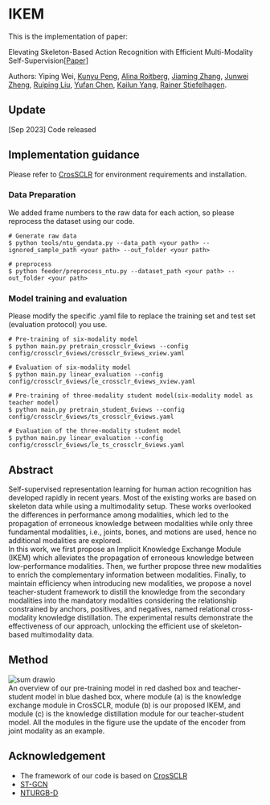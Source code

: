 # IKEM  

This is the implementation of paper:  

Elevating Skeleton-Based Action Recognition with Efficient Multi-Modality Self-Supervision[[Paper](https://arxiv.org/pdf/2309.12009.pdf)]

Authors: Yiping Wei, [Kunyu Peng](https://www.researchgate.net/profile/Kunyu-Peng), [Alina Roitberg](https://www.researchgate.net/profile/Alina-Roitberg-2), [Jiaming Zhang](https://www.researchgate.net/profile/Jiaming-Zhang-10), [Junwei Zheng](https://www.researchgate.net/profile/Junwei-Zheng-4), [Ruiping Liu](https://www.researchgate.net/profile/Ruiping-Liu-7), [Yufan Chen](https://www.researchgate.net/profile/Yufan-Chen-27), [Kailun Yang](https://www.researchgate.net/profile/Kailun-Yang), [Rainer Stiefelhagen](https://www.researchgate.net/profile/Rainer-Stiefelhagen).  
## Update  
[Sep 2023] Code released
## Implementation guidance
Please refer to [CrosSCLR](https://github.com/LinguoLi/CrosSCLR) for environment requirements and installation.
### Data Preparation

We added frame numbers to the raw data for each action, so please reprocess the dataset using our code.

```
# Generate raw data
$ python tools/ntu_gendata.py --data_path <your path> --ignored_sample_path <your path> --out_folder <your path>

# preprocess
$ python feeder/preprocess_ntu.py --dataset_path <your path> --out_folder <your path>
```

### Model training and evaluation
Please modify the specific .yaml file to replace the training set and test set (evaluation protocol) you use.

```
# Pre-training of six-modality model
$ python main.py pretrain_crossclr_6views --config config/crossclr_6views/crossclr_6views_xview.yaml

# Evaluation of six-modality model
$ python main.py linear_evaluation --config config/crossclr_6views/le_crossclr_6views_xview.yaml

# Pre-training of three-modality student model(six-modality model as teacher model)
$ python main.py pretrain_student_6views --config config/crossclr_6views/ts_crossclr_6views.yaml

# Evaluation of the three-modality student model
$ python main.py linear_evaluation --config config/crossclr_6views/le_ts_crossclr_6views.yaml
```


## Abstract  
Self-supervised representation learning for human action recognition has developed rapidly in recent years. Most of the existing works are based on skeleton data while using a multimodality setup. These works overlooked the differences in performance among modalities, which led to the propagation of erroneous knowledge between modalities while only three fundamental modalities, i.e., joints, bones, and motions are used, hence no additional modalities are explored.  
In this work, we first propose an Implicit Knowledge Exchange Module (IKEM) which alleviates the propagation of erroneous knowledge between low-performance modalities. Then, we further propose three new modalities to enrich the complementary information between modalities. Finally, to maintain efficiency when introducing new modalities, we propose a novel teacher-student framework to distill the knowledge from the secondary modalities into the mandatory modalities considering the relationship constrained by anchors, positives, and negatives, named relational cross-modality knowledge distillation. The experimental results demonstrate the effectiveness of our approach, unlocking the efficient use of skeleton-based multimodality data.
## Method  
![sum drawio](https://github.com/desehuileng0o0/IKEM/assets/92596875/0dd7d0bd-28fa-4d43-8ad1-a48a4005d0ef)  
An overview of our pre-training model in red dashed box and teacher-student model in blue dashed box, where module (a) is the knowledge exchange module in CrosSCLR, module (b) is our proposed IKEM, and module (c) is the knowledge distillation module for our teacher-student model. All the modules in the figure use the update of the encoder from joint modality as an example.
## Acknowledgement  
* The framework of our code is based on [CrosSCLR](https://github.com/LinguoLi/CrosSCLR)
* [ST-GCN](https://github.com/yysijie/st-gcn)
* [NTURGB-D](https://github.com/shahroudy/NTURGB-D)
